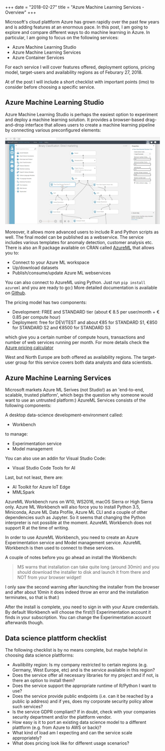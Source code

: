 +++
date = "2018-02-27"
title = "Azure Machine Learning Services - Overview"
+++

Microsoft's cloud plattform Azure has grown rapidly over the past few years and is adding features at an enormous pace. In this post, I am going to explore and compare different ways to do machine learning in Azure.  In particular, I am going to focus on the following services:

- Azure Machine Learning Studio
- Azure Machine Learning Services
- Azure Container Services

For each service I will cover features offered, deployment options, pricing model, target-users and availability regions as of Feburary 27, 2018. 

At of the post I will include a short checklist with important points (imo) to consider before choosing a specific service.

## Azure Machine Learning Studio
Azure Machine Learning Studio is perhaps the easiest option to experiment and deploy a machine learning solution. It provides a browser-based drag-and-drop interface that allows users to create a machine learning pipeline by connecting various preconfigured elements:

![screen shot azure ml studio][azure-ml-studio]

Moreover, it allows more advanced users to include R and Python scripts as well. The final model can be published as a webservice. The service includes various templates for anomaly detection, customer analysis etc. There is also an R package available on CRAN called [AzureML](https://CRAN.R-project.org/package=AzureML) that allows you to:

- Connect to your Azure ML workspace
- Up/download datasets
- Publish/consume/update Azure ML webservices

You can also connect to AzureML using Python. Just run `pip install azureml` and you are ready to go:) More detailed documentation is available on [Github](https://github.com/Azure/Azure-MachineLearning-ClientLibrary-Python).

The pricing model has two components:

- Development: FREE and STANDARD tier (about € 8.5 per user/month + € 0.85 per compute hour) 
- Deployment: free for DEV/TEST and about €85 for STANDARD S1, €850 for STANDARD S2 and €8500 for STANDARD S3 

which give you a certain number of compute hours, transactions and number of web services running per month. For more details check the [Azure pricing calculator](https://azure.microsoft.com/en-us/pricing/)

West and North Europe are both offered as availability regions. The target-user group for this service covers both data analysts and data scientists.

## Azure Machine Learning Services
Microsoft markets Azure ML Serives (not Studio!) as an 'end-to-end, scalable, trusted platform', which begs the question why someone would want to use an untrusted platform:) AzureML Services consists of the following components:

A desktop data-science development-environment called:  

- Workbench 

to manage:  

- Experimentation service
- Model management

You can also use an addin for Visual Studio Code:  

- Visual Studio Code Tools for AI

Last, but not least, there are:  

- AI Toolkit for Azure IoT Edge
- MMLSpark

AzureML Workbench runs on W10, WS2016, macOS Sierra or High Sierra only. Azure ML Workbench will also force you to install Python 3.5, Miniconda, Azure ML Data Profile, Azure ML CLI and a couple of other dependencies such as Jupyter. So it seems that changing the Python interpreter is not possible at the moment. AzureML Workbench does not support R at the time of writing.   

In order to use AzureML Workbench, you need to create an Azure Experimentation service and Model management service. AzureML Workbench is then used to connect to these services. 

A couple of notes before you go ahead an install the Workbench:
> MS warns that installation can take quite long (around 30min) and you should download the installer to disk and launch it from there and NOT from your browser widget!

I only saw the second warning after launching the installer from the browser and after about 10min it does indeed throw an error and the installation terminates, so that is that:)

After the install is complete, you need to sign in with your Azure credentials. By default Workbench will choose the first(!) Experimentation account it finds in your subscription. You can change the Experimentation account afterwards though.
## Data science plattform checklist

The following checklist is by no means complete, but maybe helpful in choosing data science plattforms:

- Availibility region: Is my company restricted to certain regions (e.g. Germany, West Europe, etc) and is the service available in this region?
- Does the service offer all necessary libraries for my project and if not, is there an option to install them?
- Does the service support the appropriate runtime of R/Python I want to use?
- Does the service provide public endpoints (i.e. can it be reached by a public ip address) and if yes, does my corporate security policy allow such services?
- Is the service GDPR compliant? If in doubt, check with your companies security department and/or the plattform vendor.
- How easy is it to port an existing data science model to a different plattform (e.g. from Azure to AWS or back)?
- What kind of load am I expecting and can the service scale appropriately?
- What does pricing look like for different usage scenarios?


[azure-ml-studio]: data/azure-machine-learning-studio.jpg "Azure Machine Learning Studio"